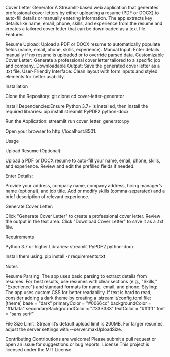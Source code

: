 Cover Letter Generator
A Streamlit-based web application that generates professional cover letters by either uploading a resume (PDF or DOCX) to auto-fill details or manually entering information. The app extracts key details like name, email, phone, skills, and experience from the resume and creates a tailored cover letter that can be downloaded as a text file.
Features

Resume Upload: Upload a PDF or DOCX resume to automatically populate fields (name, email, phone, skills, experience).
Manual Input: Enter details manually if no resume is uploaded or to override parsed data.
Customizable Cover Letter: Generate a professional cover letter tailored to a specific job and company.
Downloadable Output: Save the generated cover letter as a .txt file.
User-Friendly Interface: Clean layout with form inputs and styled elements for better usability.

Installation

Clone the Repository:
git clone <repository-url>
cd cover-letter-generator


Install Dependencies:Ensure Python 3.7+ is installed, then install the required libraries:
pip install streamlit PyPDF2 python-docx


Run the Application:
streamlit run cover_letter_generator.py

Open your browser to http://localhost:8501.


Usage

Upload Resume (Optional):

Upload a PDF or DOCX resume to auto-fill your name, email, phone, skills, and experience.
Review and edit the prefilled fields if needed.


Enter Details:

Provide your address, company name, company address, hiring manager’s name (optional), and job title.
Add or modify skills (comma-separated) and a brief description of relevant experience.


Generate Cover Letter:

Click "Generate Cover Letter" to create a professional cover letter.
Review the output in the text area.
Click "Download Cover Letter" to save it as a .txt file.



Requirements

Python 3.7 or higher
Libraries:
streamlit
PyPDF2
python-docx



Install them using:
pip install -r requirements.txt

Notes

Resume Parsing: The app uses basic parsing to extract details from resumes. For best results, use resumes with clear sections (e.g., "Skills," "Experience") and standard formats for name, email, and phone.
Styling: The app uses custom CSS for better readability. If text is hard to read, consider adding a dark theme by creating a .streamlit/config.toml file:[theme]
base = "dark"
primaryColor = "#0066cc"
backgroundColor = "#1a1a1a"
secondaryBackgroundColor = "#333333"
textColor = "#ffffff"
font = "sans serif"


File Size Limit: Streamlit’s default upload limit is 200MB. For larger resumes, adjust the server settings with --server.maxUploadSize.

Contributing
Contributions are welcome! Please submit a pull request or open an issue for suggestions or bug reports.
License
This project is licensed under the MIT License.